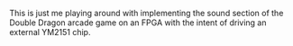 This is just me playing around with implementing the sound section of the Double Dragon arcade game on an FPGA with the intent of driving an external YM2151 chip.
